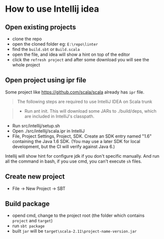 # How to use Intellij idea

## Open existing projects

- clone the repo
- open the cloned folder eg: `E:\repo\linter`
- find the `build.sbt` or `Build.scala`
- open the file, and idea will show a hint on top of the editor
- click the `refresh project` and after some download you will see the whole project

## Open project using ipr file

Some project like https://github.com/scala/scala already has `ipr` file.

> The following steps are required to use IntelliJ IDEA on Scala trunk

> - Run ant init. This will download some JARs to ./build/deps, which are included in IntelliJ's classpath.
- Run src/intellij/setup.sh
- Open ./src/intellij/scala.ipr in IntelliJ
- File, Project Settings, Project, SDK. Create an SDK entry named "1.6" containing the Java 1.6 SDK. (You may use a later SDK for local development, but the CI will verify against Java 6.)

Intellij will show hint for configure jdk if you don't specific manually.
And run all the command in bash, if you use cmd, you can't execute `sh` files.

## Create new project

- File -> New Project -> SBT

## Build package

- opend cmd, change to the project root (the folder which contains `project` and `target`)
- run `sbt package`
- built `jar` will be `target\scala-2.11\project-name-version.jar`

